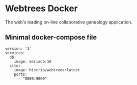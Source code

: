 # Webtrees Docker

The web's leading on-line collaborative genealogy application.


## Minimal docker-compose file

```
version: '3'
services:
  db:
    image: mariadb:10
  site:
    image: histrio/webtrees:latest
    ports:
      - "8080:9000"
```
